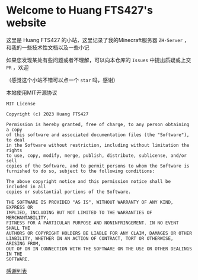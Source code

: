 # Welcome to Huang FTS427's website

这里是 Huang FTS427 的小站，这里记录了我的Minecraft服务器 `ZH-Server` ，和我的一些技术性文档以及一些小记

如果您发现某处有些问题或者不理解，可以向本仓库的 `Issues` 中提出质疑或上交 `PR` ，欢迎

（感觉这个小站不错可以点一个 `star` 吗，感谢）

本站使用MIT开源协议

```text
MIT License

Copyright (c) 2023 Huang FTS427

Permission is hereby granted, free of charge, to any person obtaining a copy
of this software and associated documentation files (the "Software"), to deal
in the Software without restriction, including without limitation the rights
to use, copy, modify, merge, publish, distribute, sublicense, and/or sell
copies of the Software, and to permit persons to whom the Software is
furnished to do so, subject to the following conditions:

The above copyright notice and this permission notice shall be included in all
copies or substantial portions of the Software.

THE SOFTWARE IS PROVIDED "AS IS", WITHOUT WARRANTY OF ANY KIND, EXPRESS OR
IMPLIED, INCLUDING BUT NOT LIMITED TO THE WARRANTIES OF MERCHANTABILITY,
FITNESS FOR A PARTICULAR PURPOSE AND NONINFRINGEMENT. IN NO EVENT SHALL THE
AUTHORS OR COPYRIGHT HOLDERS BE LIABLE FOR ANY CLAIM, DAMAGES OR OTHER
LIABILITY, WHETHER IN AN ACTION OF CONTRACT, TORT OR OTHERWISE, ARISING FROM,
OUT OF OR IN CONNECTION WITH THE SOFTWARE OR THE USE OR OTHER DEALINGS IN THE
SOFTWARE.
```

[感谢列表](./thx.md)
